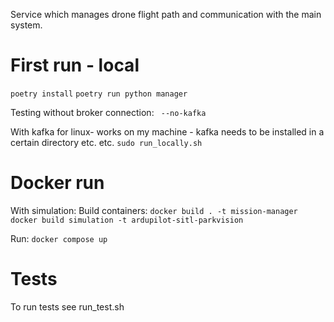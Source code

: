 Service which manages drone flight path and communication with the main system.

# First run - local
```poetry install```
```poetry run python manager```

Testing without broker connection:
``` --no-kafka```

With kafka for linux- works on my machine - kafka needs to be installed in a certain directory etc. etc.
```sudo run_locally.sh```

# Docker run

With simulation:
Build containers:
```docker build . -t mission-manager```
```docker build simulation -t ardupilot-sitl-parkvision```

Run:
```docker compose up```

# Tests
To run tests see run_test.sh